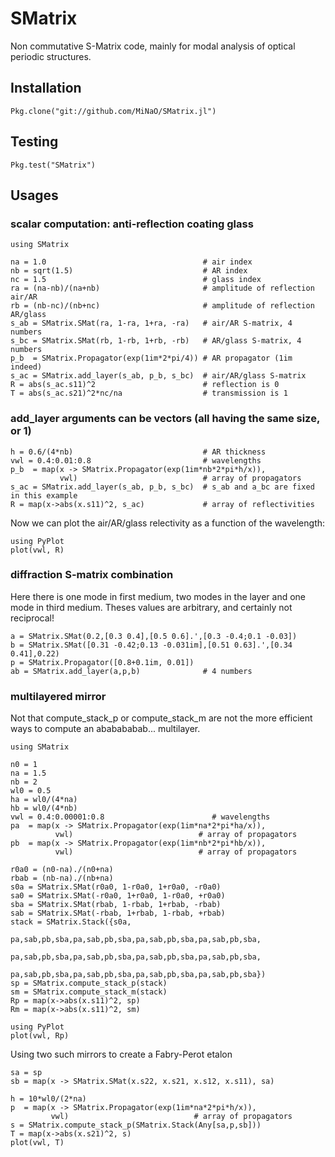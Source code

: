 # SMatrix

Non commutative S-Matrix code, mainly for modal analysis of optical periodic structures.

## Installation

```
Pkg.clone("git://github.com/MiNaO/SMatrix.jl")
```

## Testing

```
Pkg.test("SMatrix")
```

## Usages

### scalar computation: anti-reflection coating glass

```
using SMatrix

na = 1.0                                   # air index
nb = sqrt(1.5)                             # AR index
nc = 1.5                                   # glass index
ra = (na-nb)/(na+nb)                       # amplitude of reflection air/AR
rb = (nb-nc)/(nb+nc)                       # amplitude of reflection AR/glass
s_ab = SMatrix.SMat(ra, 1-ra, 1+ra, -ra)   # air/AR S-matrix, 4 numbers
s_bc = SMatrix.SMat(rb, 1-rb, 1+rb, -rb)   # AR/glass S-matrix, 4 numbers
p_b  = SMatrix.Propagator(exp(1im*2*pi/4)) # AR propagator (1im indeed)
s_ac = SMatrix.add_layer(s_ab, p_b, s_bc)  # air/AR/glass S-matrix
R = abs(s_ac.s11)^2                        # reflection is 0
T = abs(s_ac.s21)^2*nc/na                  # transmission is 1
```

### add_layer arguments can be vectors (all having the same size, or 1)

```
h = 0.6/(4*nb)                             # AR thickness
vwl = 0.4:0.01:0.8                         # wavelengths
p_b  = map(x -> SMatrix.Propagator(exp(1im*nb*2*pi*h/x)),
       	   vwl)                            # array of propagators
s_ac = SMatrix.add_layer(s_ab, p_b, s_bc)  # s_ab and a_bc are fixed in this example
R = map(x->abs(x.s11)^2, s_ac)             # array of reflectivities
```

Now we can plot the air/AR/glass relectivity as a function of the wavelength:

```
using PyPlot
plot(vwl, R)
```

### diffraction S-matrix combination

Here there is one mode in first medium, two modes in the layer and one mode in third medium.
Theses values are arbitrary, and certainly not reciprocal!

```
a = SMatrix.SMat(0.2,[0.3 0.4],[0.5 0.6].',[0.3 -0.4;0.1 -0.03])
b = SMatrix.SMat([0.31 -0.42;0.13 -0.031im],[0.51 0.63].',[0.34 0.41],0.22)
p = SMatrix.Propagator([0.8+0.1im, 0.01])
ab = SMatrix.add_layer(a,p,b)              # 4 numbers
```

### multilayered mirror

Not that compute_stack_p or compute_stack_m are not the more efficient ways
to compute an ababababab... multilayer.

```
using SMatrix

n0 = 1
na = 1.5
nb = 2
wl0 = 0.5
ha = wl0/(4*na)
hb = wl0/(4*nb)
vwl = 0.4:0.00001:0.8                        # wavelengths
pa  = map(x -> SMatrix.Propagator(exp(1im*na*2*pi*ha/x)),
          vwl)                            # array of propagators
pb  = map(x -> SMatrix.Propagator(exp(1im*nb*2*pi*hb/x)),
          vwl)                            # array of propagators

r0a0 = (n0-na)./(n0+na)
rbab = (nb-na)./(nb+na)
s0a = SMatrix.SMat(r0a0, 1-r0a0, 1+r0a0, -r0a0)
sa0 = SMatrix.SMat(-r0a0, 1+r0a0, 1-r0a0, +r0a0)
sba = SMatrix.SMat(rbab, 1-rbab, 1+rbab, -rbab)
sab = SMatrix.SMat(-rbab, 1+rbab, 1-rbab, +rbab)
stack = SMatrix.Stack({s0a,
                      pa,sab,pb,sba,pa,sab,pb,sba,pa,sab,pb,sba,pa,sab,pb,sba,
                      pa,sab,pb,sba,pa,sab,pb,sba,pa,sab,pb,sba,pa,sab,pb,sba,
                      pa,sab,pb,sba,pa,sab,pb,sba,pa,sab,pb,sba,pa,sab,pb,sba})
sp = SMatrix.compute_stack_p(stack)
sm = SMatrix.compute_stack_m(stack)
Rp = map(x->abs(x.s11)^2, sp)
Rm = map(x->abs(x.s11)^2, sm)

using PyPlot
plot(vwl, Rp)
```

Using two such mirrors to create a Fabry-Perot etalon

```
sa = sp
sb = map(x -> SMatrix.SMat(x.s22, x.s21, x.s12, x.s11), sa)

h = 10*wl0/(2*na)
p  = map(x -> SMatrix.Propagator(exp(1im*na*2*pi*h/x)),
         vwl)                            # array of propagators
s = SMatrix.compute_stack_p(SMatrix.Stack(Any[sa,p,sb]))
T = map(x->abs(x.s21)^2, s)
plot(vwl, T)

	  